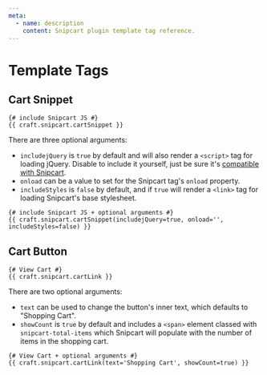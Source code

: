 ```yaml
---
meta:
  - name: description
    content: Snipcart plugin template tag reference.
---
```


# Template Tags

## Cart Snippet

```twig
{# include Snipcart JS #}
{{ craft.snipcart.cartSnippet }}
```

There are three optional arguments:

- `includejQuery` is `true` by default and will also render a `<script>` tag for loading jQuery. Disable to include it yourself, just be sure it's [compatible with Snipcart](https://docs.snipcart.com/getting-started/installation).
- `onload` can be a value to set for the Snipcart tag's `onload` property.
- `includeStyles` is `false` by default, and if `true` will render a `<link>` tag for loading Snipcart's base stylesheet.

```twig
{# include Snipcart JS + optional arguments #}
{{ craft.snipcart.cartSnippet(includejQuery=true, onload='', includeStyles=false) }}
```

## Cart Button

```twig
{# View Cart #}
{{ craft.snipcart.cartLink }}
```

There are two optional arguments:

- `text` can be used to change the button's inner text, which defaults to "Shopping Cart".
- `showCount` is `true` by default and includes a `<span>` element classed with `snipcart-total-items` which Snipcart will populate with the number of items in the shopping cart.

```twig
{# View Cart + optional arguments #}
{{ craft.snipcart.cartLink(text='Shopping Cart', showCount=true) }}
```

